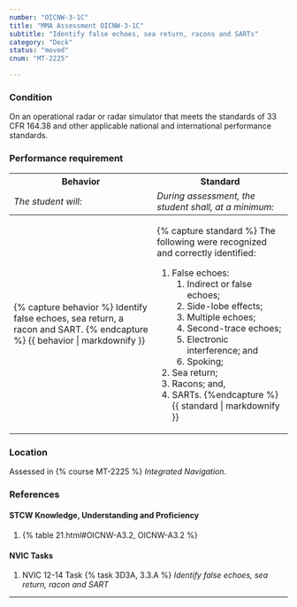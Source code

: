 ```yaml
---
number: "OICNW-3-1C"
title: "MMA Assessment OICNW-3-1C"
subtitle: "Identify false echoes, sea return, racons and SARTs"
category: "Deck"
status: "moved"
cnum: "MT-2225"

---
```

### Condition

On an operational radar or radar simulator that meets the standards of 33 CFR 164.38 and other applicable national and international performance standards.

### Performance requirement 

<table width='100%' class='Guidelines'>
 <thead>
 <tr>
     <th class='thirty'>Behavior</th>
     <th class='seventy'>Standard</th>
 </tr>
 <tr>
     <td><em>The student will:</em></td>
     <td><em>During assessment, the student shall, at a minimum:</em></td>
 </tr>
 </thead>
 <tbody>
 

<tr><td>

{% capture behavior %}
Identify false echoes, sea return, a racon and SART.
{% endcapture %}
{{ behavior | markdownify }}

</td><td>

{% capture standard %}
The following were recognized and correctly identified: 

1. False echoes:
   1. Indirect or false echoes;
    2. Side-lobe effects;
    3. Multiple echoes;
    4. Second-trace echoes;
    5. Electronic interference; and
    6. Spoking;
2. Sea return;
3. Racons; and,
4. SARTs.
{%endcapture %}
{{ standard | markdownify }}

</td></tr>



 </tbody>
 </table>

### Location

Assessed in  {% course  MT-2225 %}  *Integrated Navigation*.

### References

#### STCW Knowledge, Understanding and Proficiency

1. {% table 21.html#OICNW-A3.2, OICNW-A3.2 %}


#### NVIC Tasks

1. NVIC 12-14 Task {% task 3D3A, 3.3.A %} *Identify false echoes, sea return, racon and SART*



***

